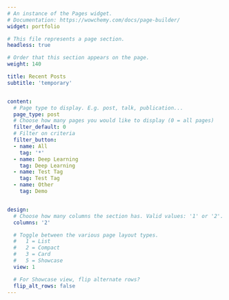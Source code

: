```yaml
---
# An instance of the Pages widget.
# Documentation: https://wowchemy.com/docs/page-builder/
widget: portfolio

# This file represents a page section.
headless: true

# Order that this section appears on the page.
weight: 140

title: Recent Posts
subtitle: 'temporary' 


content:
  # Page type to display. E.g. post, talk, publication...
  page_type: post 
  # Choose how many pages you would like to display (0 = all pages)
  filter_default: 0
  # Filter on criteria
  filter_button:
  - name: All
    tag: '*'
  - name: Deep Learning
    tag: Deep Learning
  - name: Test Tag
    tag: Test Tag
  - name: Other
    tag: Demo


design:
  # Choose how many columns the section has. Valid values: '1' or '2'.
  columns: '2'

  # Toggle between the various page layout types.
  #   1 = List
  #   2 = Compact
  #   3 = Card
  #   5 = Showcase
  view: 1

  # For Showcase view, flip alternate rows?
  flip_alt_rows: false
---
```

